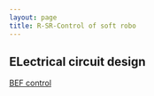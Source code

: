 ```yaml
---
layout: page
title: R-SR-Control of soft robo
---
```





## ELectrical circuit design

[BEF control](https://progeny.co.uk/back-emf-suppression/#:~:text=Flywheel%20Diode&text=The%20fly%20wheel%20diode%20provides,is%20effectively%20out%20of%20circuit.&text=The%20diode%20does%20a%20very,a%20one%20volt%20or%20so.)

